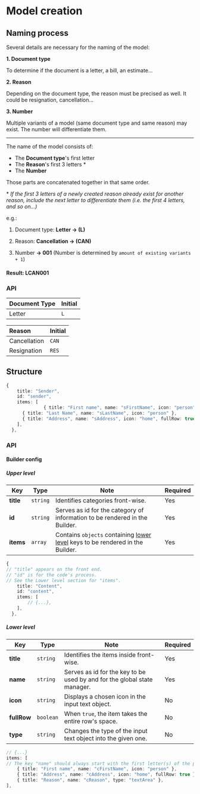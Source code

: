 # Model creation

## Naming process

Several details are necessary for the naming of the model:

**1. Document type**

To determine if the document is a letter, a bill, an estimate...

**2. Reason**

Depending on the document type, the reason must be precised as well. It could be resignation, cancellation...

**3. Number**

Multiple variants of a model (same document type and same reason) may exist. The number will differentiate them.

---

The name of the model consists of:

- The **Document type**'s first letter
- The **Reason**'s first 3 letters \*
- The **Number**

Those parts are concatenated together in that same order.

\* _If the first 3 letters of a newly created reason already exist for another reason, include the next letter to differentiate them (i.e. the first 4 letters, and so on...)_

e.g.:

1. Document type: **Letter -> (L)**

2. Reason: **Cancellation -> (CAN)**

3. Number **-> 001** (Number is determined by `amount of existing variants + 1`)

#### Result: LCAN001

### API

| **Document Type** | **Initial** |
| :---------------- | :---------- |
| Letter            | `L`         |

| **Reason**   | **Initial** |
| :----------- | :---------- |
| Cancellation | `CAN`       |
| Resignation  | `RES`       |

## Structure

```ts
{
	title: "Sender",
	id: "sender",
	items: [
		      { title: "First name", name: "sFirstName", icon: "person" },
      { title: "Last Name", name: "sLastName", icon: "person" },
      { title: "Address", name: "sAddress", icon: "home", fullRow: true },
	],
  },
```

### API

#### Builder config

##### Upper level

| Key       | Type     | Note                                                                                          | Required |
| --------- | -------- | --------------------------------------------------------------------------------------------- | -------- |
| **title** | `string` | Identifies categories front-wise.                                                             | Yes      |
| **id**    | `string` | Serves as id for the category of information to be rendered in the Builder.                   | Yes      |
| **items** | `array`  | Contains `objects` containing [lower level](#lower-level) keys to be rendered in the Builder. | Yes      |

```ts
{
// "title" appears on the front end.
// "id" is for the code's process.
// See the Lower level section for "items".
	title: "Content",
	id: "content",
	items: [
		// {...},
	],
  },
```

##### Lower level

| Key         | Type      | Note                                                                     | Required |
| ----------- | --------- | ------------------------------------------------------------------------ | -------- |
| **title**   | `string`  | Identifies the items inside front-wise.                                  | Yes      |
| **name**    | `string`  | Serves as id for the key to be used by and for the global state manager. | Yes      |
| **icon**    | `string`  | Displays a chosen icon in the input text object.                         | No       |
| **fullRow** | `boolean` | When `true`, the item takes the entire row's space.                      | No       |
| **type**    | `string`  | Changes the type of the input text object into the given one.            | No       |

```ts
// {...}
items: [
// The key "name" should always start with the first letter(s) of the parent's "id" key (i.e. "content" -> "c")
	{ title: "First name", name: "cFirstName", icon: "person" },
	{ title: "Address", name: "cAddress", icon: "home", fullRow: true },
	{ title: "Reason", name: "cReason", type: "textArea" },
],
```
